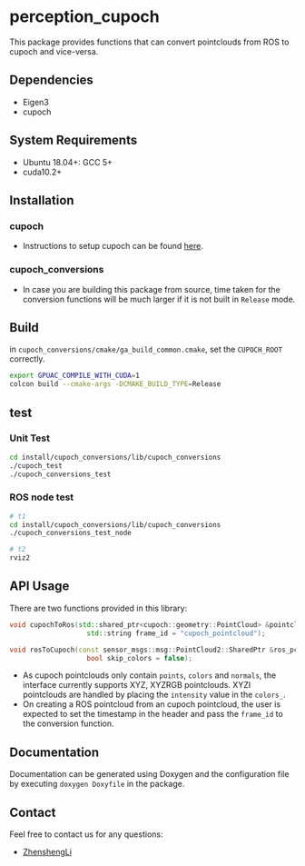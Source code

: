 # perception_cupoch

This package provides functions that can convert pointclouds from ROS to cupoch and vice-versa.

## Dependencies

* Eigen3
* cupoch

## System Requirements

* Ubuntu 18.04+: GCC 5+
* cuda10.2+

## Installation

### cupoch

* Instructions to setup cupoch can be found [here](https://github.com/neka-nat/cupoch).

### cupoch_conversions

* In case you are building this package from source, time taken for the conversion functions will be much larger if it is not built in `Release` mode.

## Build

in `cupoch_conversions/cmake/ga_build_common.cmake`, set the `CUPOCH_ROOT` correctly.

```sh
export GPUAC_COMPILE_WITH_CUDA=1
colcon build --cmake-args -DCMAKE_BUILD_TYPE=Release
```

## test

### Unit Test

```sh
cd install/cupoch_conversions/lib/cupoch_conversions
./cupoch_test
./cupoch_conversions_test
```

### ROS node test

```sh
# t1
cd install/cupoch_conversions/lib/cupoch_conversions
./cupoch_conversions_test_node

# t2
rviz2
```

## API Usage

There are two functions provided in this library:

```cpp
void cupochToRos(std::shared_ptr<cupoch::geometry::PointCloud> &pointcloud, sensor_msgs::msg::PointCloud2 &ros_pc2,
                   std::string frame_id = "cupoch_pointcloud");

void rosToCupoch(const sensor_msgs::msg::PointCloud2::SharedPtr &ros_pc2, std::shared_ptr<cupoch::geometry::PointCloud> &o3d_pc,
                   bool skip_colors = false);
```

* As cupoch pointclouds only contain `points`, `colors` and `normals`, the interface currently supports XYZ, XYZRGB pointclouds. XYZI pointclouds are handled by placing the `intensity` value in the `colors_`.
* On creating a ROS pointcloud from an cupoch pointcloud, the user is expected to set the timestamp in the header and pass the `frame_id` to the conversion function.

## Documentation

Documentation can be generated using Doxygen and the configuration file by executing  `doxygen Doxyfile` in the package.

## Contact

Feel free to contact us for any questions:

* [ZhenshengLi](mailto:lzs_1993@qq.com)
